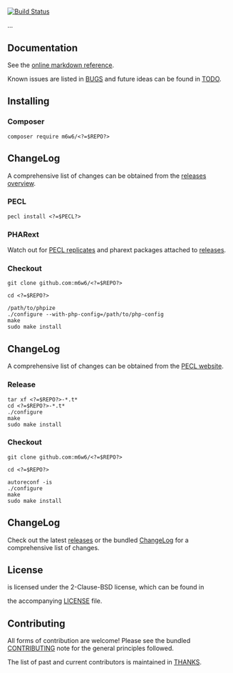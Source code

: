 <?php extract($_ENV); ?>
# <?=$REPO?>


[![Build Status](https://travis-ci.org/m6w6/<?=$REPO?>.svg?branch=master)](https://travis-ci.org/m6w6/<?=$REPO?>)

...

## Documentation

<?php if (isset($PECL)) : ?>
See the [online markdown reference](https://mdref.m6w6.name/<?=$PECL?>).

Known issues are listed in [BUGS](./BUGS) and future ideas can be found in [TODO](./TODO).
<?php endif; ?>

## Installing
<?php if (isset($COMPOSER)) : ?>

### Composer

	composer require m6w6/<?=$REPO?>


## ChangeLog

A comprehensive list of changes can be obtained from the
[releases overview](./releases).
<?php endif; ?>
<?php if (isset($PECL)) : ?>

### PECL

	pecl install <?=$PECL?>


### PHARext

Watch out for [PECL replicates](https://replicator.pharext.org?<?=$PECL?>)
and pharext packages attached to [releases](./releases).

### Checkout

	git clone github.com:m6w6/<?=$REPO?>

	cd <?=$REPO?>

	/path/to/phpize
	./configure --with-php-config=/path/to/php-config
	make
	sudo make install

## ChangeLog

A comprehensive list of changes can be obtained from the
[PECL website](https://pecl.php.net/package-changelog.php?package=<?=$PECL?>).
<?php endif; ?>
<?php if (isset($AUTOTOOLS)) : ?>

### Release

	tar xf <?=$REPO?>-*.t*
	cd <?=$REPO?>-*.t*
	./configure
	make
	sudo make install

### Checkout

	git clone github.com:m6w6/<?=$REPO?>

	cd <?=$REPO?>

	autoreconf -is
	./configure
	make
	sudo make install

## ChangeLog

Check out the latest [releases](./releases) or the bundled
[ChangeLog](./ChangeLog) for a comprehensive list of changes.
<?php endif; ?>

## License

<?=$REPO?> is licensed under the 2-Clause-BSD license, which can be found in
the accompanying [LICENSE](./LICENSE) file.

## Contributing

All forms of contribution are welcome! Please see the bundled
[CONTRIBUTING](./CONTRIBUTING.md) note for the general principles followed.

The list of past and current contributors is maintained in [THANKS](./THANKS).
